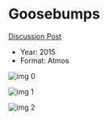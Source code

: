 # Goosebumps

[Discussion Post](https://www.avsforum.com/threads/bass-eq-for-filtered-movies.2995212/post-57003936)

* Year: 2015
* Format: Atmos

![img 0](https://i.imgur.com/WZZFZ17.jpg)

![img 1](https://i.imgur.com/q6gUYK6.jpg)

![img 2](https://i.imgur.com/hp0GUEH.png)

